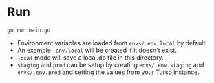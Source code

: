 # Run

```
go run main.go
```

- Environment variables are loaded from `envs/.env.local` by default.
- An example `.env.local` will be created if it doesn't exist.
- `local` mode will save a local.db file in this directory.
- `staging` and `prod` can be setup by creating `envs/.env.staging` and `envs/.env.prod` and setting the values from your Turso instance.